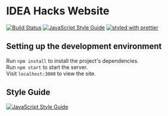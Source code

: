 # IDEA Hacks Website
[![Build Status](https://travis-ci.org/ideahacks/ideahacks.la.svg?branch=development)](https://travis-ci.org/ideahacks/ideahacks.la)
[![JavaScript Style Guide](https://img.shields.io/badge/code_style-standard-brightgreen.svg)](https://standardjs.com)
[![styled with prettier](https://img.shields.io/badge/styled_with-prettier-ff69b4.svg)](https://github.com/prettier/prettier)

## Setting up the development environment
Run `npm install` to install the project's dependencies.  
Run `npm start` to start the server.  
Visit `localhost:3000` to view the site.

## Style Guide
[![JavaScript Style Guide](https://cdn.rawgit.com/standard/standard/master/badge.svg)](https://github.com/standard/standard)
